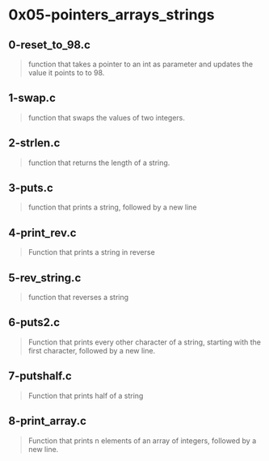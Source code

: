 # 0x05-pointers_arrays_strings

## 0-reset_to_98.c
> function that takes a pointer to an int as parameter and updates the value it points to to 98.

## 1-swap.c
> function that swaps the values of two integers.

## 2-strlen.c
> function that returns the length of a string.

## 3-puts.c
> function that prints a string, followed by a new line

## 4-print_rev.c
> Function that prints a string in reverse

## 5-rev_string.c
> function that reverses a string

## 6-puts2.c
> Function that prints every other character of a string, starting with the first character, followed by a new line.

## 7-putshalf.c
> Function that prints half of a string

## 8-print_array.c
> Function that prints n elements of an array of integers, followed by a new line.
